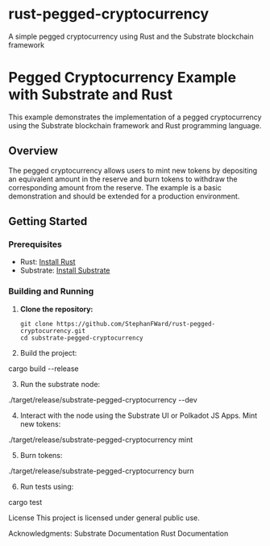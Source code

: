 # rust-pegged-cryptocurrency
A simple pegged cryptocurrency using Rust and the Substrate blockchain framework

# Pegged Cryptocurrency Example with Substrate and Rust

This example demonstrates the implementation of a pegged cryptocurrency using the Substrate blockchain framework and Rust programming language.

## Overview

The pegged cryptocurrency allows users to mint new tokens by depositing an equivalent amount in the reserve and burn tokens to withdraw the corresponding amount from the reserve. The example is a basic demonstration and should be extended for a production environment.

## Getting Started

### Prerequisites

- Rust: [Install Rust](https://www.rust-lang.org/tools/install)
- Substrate: [Install Substrate](https://substrate.dev/docs/en/knowledgebase/getting-started/)

### Building and Running

1. **Clone the repository:**

   ```
   git clone https://github.com/StephanFWard/rust-pegged-cryptocurrency.git
   cd substrate-pegged-cryptocurrency

2. Build the project:

cargo build --release

3. Run the substrate node:

./target/release/substrate-pegged-cryptocurrency --dev

4. Interact with the node using the Substrate UI or Polkadot JS Apps.
Mint new tokens:

./target/release/substrate-pegged-cryptocurrency mint <your-account-id> <amount>

5. Burn tokens:

./target/release/substrate-pegged-cryptocurrency burn <your-account-id> <amount>

6. Run tests using:

cargo test

License
This project is licensed under general public use.

Acknowledgments:
Substrate Documentation
Rust Documentation

